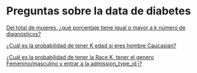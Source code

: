 # Preguntas sobre la data de diabetes

[Del total de mujeres, ¿qué porcentaje tiene igual o mayor a k número de diagnósticos?](https://github.com/LindaEliza/DataFrame6/blob/master/Preguntas/PreguntaLinda1.ipynb)

[¿Cuál es la probabilidad de tener K edad si eres hombre Caucasian?](https://github.com/LindaEliza/DataFrame6/blob/master/Preguntas/PreguntaLinda2.ipynb)

[¿Cuál es la probabilidad de tener la Race K, tener el genero Femenino/masculino y entrar a la admission_type_id i?](https://github.com/LindaEliza/DataFrame6/blob/master/Preguntas/PreguntaLinda3.ipynb)
